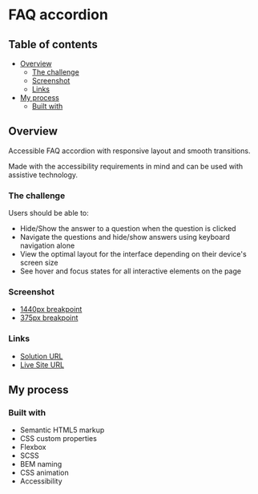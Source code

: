 # FAQ accordion

## Table of contents

- [Overview](#overview)
  - [The challenge](#the-challenge)
  - [Screenshot](#screenshot)
  - [Links](#links)
- [My process](#my-process)
  - [Built with](#built-with)

## Overview

Accessible FAQ accordion with responsive layout and smooth transitions.

Made with the accessibility requirements in mind and can be used with assistive technology.

### The challenge

Users should be able to:

- Hide/Show the answer to a question when the question is clicked
- Navigate the questions and hide/show answers using keyboard navigation alone
- View the optimal layout for the interface depending on their device's screen size
- See hover and focus states for all interactive elements on the page

### Screenshot

- [1440px breakpoint](./screenshot-1440.png)
- [375px breakpoint](./screenshot-375.png)

### Links

- [Solution URL](https://github.com/ivanfadeev1/faq-accordion)
- [Live Site URL](https://ivanfadeev1.github.io/faq-accordion/)

## My process

### Built with

- Semantic HTML5 markup
- CSS custom properties
- Flexbox
- SCSS
- BEM naming
- CSS animation
- Accessibility
